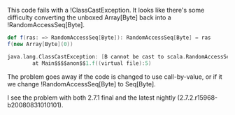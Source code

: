 This code fails with a !ClassCastException. It looks like there's some difficulty converting the unboxed Array[Byte] back into a !RandomAccessSeq[Byte].

```scala
def f(ras: => RandomAccessSeq[Byte]): RandomAccessSeq[Byte] = ras
f(new Array[Byte](0))
```

```scala
java.lang.ClassCastException: [B cannot be cast to scala.RandomAccessSeq
        at Main$$$$anon$$1.f((virtual file):5)
```

The problem goes away if the code is changed to use call-by-value, or if it we change !RandomAccessSeq[Byte] to Seq[Byte].

I see the problem with both 2.7.1 final and the latest nightly (2.7.2.r15968-b20080831010101).
